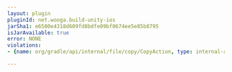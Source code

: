 ```yaml
---
layout: plugin
pluginId: net.wooga.build-unity-ios
jarSha1: e6500e4318d609fd8bdfe09bf0674ee5e85b8795
isJarAvailable: true
error: NONE
violations:
- {name: org/gradle/api/internal/file/copy/CopyAction, type: internal-api-usage}

---
```

